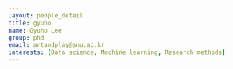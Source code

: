 ```yaml
---
layout: people_detail
title: gyuho
name: Gyuho Lee
group: phd
email: artandplay@snu.ac.kr
interests: [Data science, Machine learning, Research methods]
---
```

